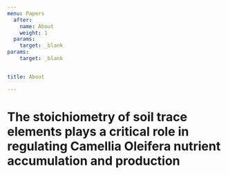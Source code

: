 ```yaml
---
menu: Papers
  after:
    name: About
    weight: 1
  params: 
    target: _blank
params:
    target: _blank


title: About

---
```


# The stoichiometry of soil trace elements plays a critical role in regulating Camellia Oleifera nutrient accumulation and production